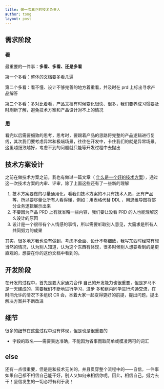 ```yaml
---
title: 做一次真正的技术负责人
author: tong
layout: post
---
```

## 需求阶段
### 看
最重要的一件事：**多看、多看、还是多看**

第一个多看：整体的文档要多看几遍

第二个多看：看不懂、设计不够完善的地方着重看，并及时在 prd 上标出寻求产品解答

第三个多看：多对比着看，产品文档有时候变化很快、很多，我们要养成习惯要及时刷新了解，避免技术方案和产品设计对不上的情况

### 思
看完以后需要细致的思考，思考时，要跟着产品的思路将完整的产品逻辑进行复线，其次我们要考虑异常和极端场景，往往在开发中，卡住我们的就是异常场景。这里越细致越好，考虑不到的问题就只能等开发过程中去抛出

## 技术方案设计
之前在做技术方案之前，我也有做过一篇文章（ [什么是一个好的技术方案](../../想法/记录/什么是一个好的技术方案.md)），通过这一次技术方案的内审、评审，除了上面这些还有了一些新的理解
1. 技术方案要做的尽量通用化，看我们技术方案的不只有技术人员，还有产品等，所以要尽量让所有人看得懂，例如：用表格代替 DDL ，用思维导图将部分业务逻辑展示出来
2. 不要因为产品 PRD 上有就省略一些内容，我们要让没看 PRD 的人也能理解这么设计的原因
3. 设计是一个很带有个人情感的事情，所以需要听取别人意见，大需求是所有人共同努力的成果

其实，很多地方我也没有做到，考虑不全面、设计不够细致，我写东西时经常有想当然的情况，认为别人知道，认为这个东西有体现，很多时候别人想要看到的是更直观的，想要在你的这份文档中看到的。

## 开发阶段
在开发的过程中，首先是要大家通力合作
自己的开发能力也很重要，但是罗马不是一天建成的，需要我们不断地进行学习，进步
多和组内同学进行沟通交流，在时间允许的情况下多组织 CR 会，本着大家一起变得更好的前提，提出问题，提出解决方案并不断改进
## 细节
很多的细节在这些过程中没有体现，但是也是很重要的
- 字段的取名——需要表达准确，不能因为省事而取简单或模凌两可的词汇


## else
还有一点很重要，但是是和技术无关的，并且贯穿整个流程中的——自信，一件事如果自己都不相信自己能干好，别人又如何来相信你呢。因此，相信自己，努力去干！坚信发生的一切必将有利于我！